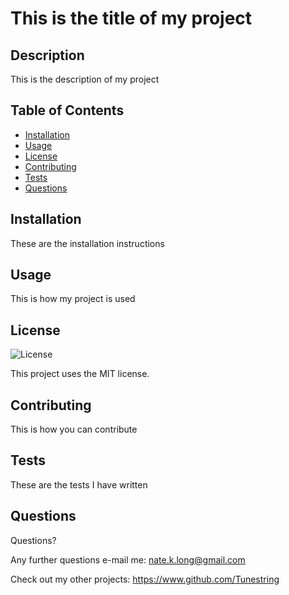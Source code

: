 
# This is the title of my project

## Description
This is the description of my project

## Table of Contents
- [Installation](#installation)
- [Usage](#usage)
- [License](#license)
- [Contributing](#contributing)
- [Tests](#tests)
- [Questions](#questions)

## Installation
These are the installation instructions

## Usage
This is how my project is used

## License
![License](https://img.shields.io/badge/License-MIT-brightgreen.svg)

This project uses the MIT license.

## Contributing
This is how you can contribute

## Tests
These are the tests I have written

## Questions
Questions?

Any further questions e-mail me: nate.k.long@gmail.com
Check out my other projects: https://www.github.com/Tunestring
